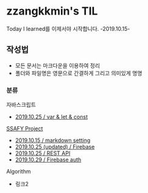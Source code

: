 # zzangkkmin's TIL

Today I learned를 이제서야 시작합니다. -2019.10.15-



## 작성법

- 모든 문서는 마크다운을 이용하여 정리
- 폴더와 파일명은 영문으로 간결하게 그리고 의미있게 명명



### 분류

자바스크립트

- <a href="./javascript/var_let_const.md">2019.10.25 / var & let & const</a>



<a href="./SSAFY/VirtualTraveler.md">SSAFY Project</a>

- <a href="./SSAFY/MarkDown_Grammar.md">2019.10.15 / markdown setting</a>
- <a href="./SSAFY/Firebase.md">2019.10.25 (updated) / Firebase</a>
- <a href="./SSAFY/REST_API.md">2019.10.25 / REST API</a>
- <a href="./SSAFY/firebase_auth.md">2019.10.29 / Firebase auth</a>


Algorithm

- 링크2







